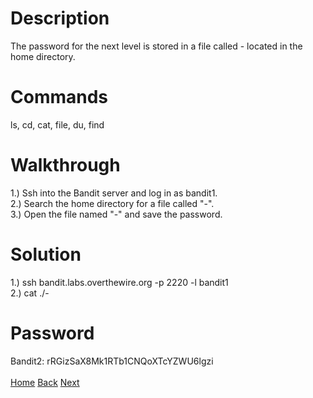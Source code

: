 # Description
The password for the next level is stored in a file called - located in the home directory.
# Commands
ls, cd, cat, file, du, find
# Walkthrough
1.) Ssh into the Bandit server and log in as bandit1. <br />
2.) Search the home directory for a file called "-". <br />
3.) Open the file named "-" and save the password.
# Solution
1.) ssh bandit.labs.overthewire.org -p 2220 -l bandit1 <br />
2.) cat ./-
# Password
Bandit2: rRGizSaX8Mk1RTb1CNQoXTcYZWU6lgzi <br /> <br />
[Home](https://github.com/Spagoooti/OverTheWire-Bandit/blob/main/README.md) [Back](https://github.com/Spagoooti/OverTheWire-Bandit/blob/main/Bandit%200%20-%3E%201.md) [Next](https://github.com/Spagoooti/OverTheWire-Bandit/blob/main/Bandit%202%20-%3E%203.md)
